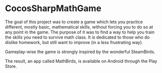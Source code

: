 # CocosSharpMathGame
The goal of this project was to create a game which lets you practice different, mostly basic, mathematical skills, without forcing you to do so at any point in the game.
The purpose of it was to find a way to help you train the skills you need to survive math class. It is dedicated to those who do dislike homework, but still want to improve (in a less frustrating way).

Gameplay-wise the game is strongly inspired by the wonderful SteamBirds.

The result, an app called MathBirds, is available on Android through the Play Store.

